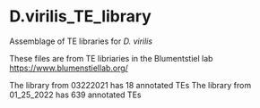 # D.virilis_TE_library
Assemblage of TE libraries for _D. virilis_

These files are from TE libriaries in the Blumentstiel lab
https://www.blumenstiellab.org/

The library from 03222021 has 18 annotated TEs 
The library from 01_25_2022 has 639 annotated TEs
